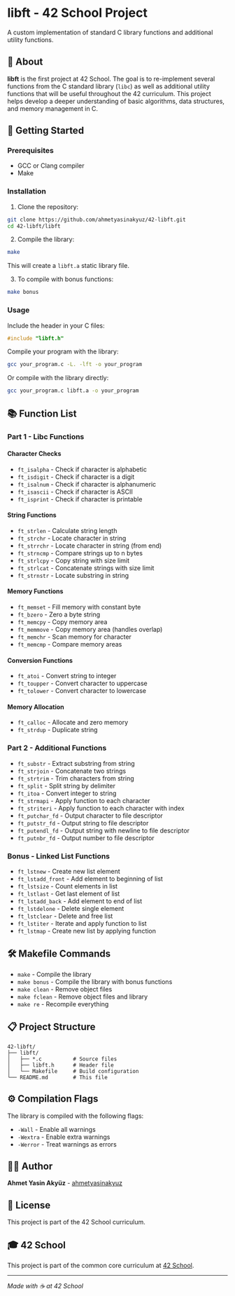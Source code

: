 # libft - 42 School Project

A custom implementation of standard C library functions and additional utility functions.

## 📖 About

**libft** is the first project at 42 School. The goal is to re-implement several functions from the C standard library (`libc`) as well as additional utility functions that will be useful throughout the 42 curriculum. This project helps develop a deeper understanding of basic algorithms, data structures, and memory management in C.

## 🚀 Getting Started

### Prerequisites

- GCC or Clang compiler
- Make

### Installation

1. Clone the repository:
```bash
git clone https://github.com/ahmetyasinakyuz/42-libft.git
cd 42-libft/libft
```

2. Compile the library:
```bash
make
```

This will create a `libft.a` static library file.

3. To compile with bonus functions:
```bash
make bonus
```

### Usage

Include the header in your C files:
```c
#include "libft.h"
```

Compile your program with the library:
```bash
gcc your_program.c -L. -lft -o your_program
```

Or compile with the library directly:
```bash
gcc your_program.c libft.a -o your_program
```

## 📚 Function List

### Part 1 - Libc Functions

#### Character Checks
- `ft_isalpha` - Check if character is alphabetic
- `ft_isdigit` - Check if character is a digit
- `ft_isalnum` - Check if character is alphanumeric
- `ft_isascii` - Check if character is ASCII
- `ft_isprint` - Check if character is printable

#### String Functions
- `ft_strlen` - Calculate string length
- `ft_strchr` - Locate character in string
- `ft_strrchr` - Locate character in string (from end)
- `ft_strncmp` - Compare strings up to n bytes
- `ft_strlcpy` - Copy string with size limit
- `ft_strlcat` - Concatenate strings with size limit
- `ft_strnstr` - Locate substring in string

#### Memory Functions
- `ft_memset` - Fill memory with constant byte
- `ft_bzero` - Zero a byte string
- `ft_memcpy` - Copy memory area
- `ft_memmove` - Copy memory area (handles overlap)
- `ft_memchr` - Scan memory for character
- `ft_memcmp` - Compare memory areas

#### Conversion Functions
- `ft_atoi` - Convert string to integer
- `ft_toupper` - Convert character to uppercase
- `ft_tolower` - Convert character to lowercase

#### Memory Allocation
- `ft_calloc` - Allocate and zero memory
- `ft_strdup` - Duplicate string

### Part 2 - Additional Functions

- `ft_substr` - Extract substring from string
- `ft_strjoin` - Concatenate two strings
- `ft_strtrim` - Trim characters from string
- `ft_split` - Split string by delimiter
- `ft_itoa` - Convert integer to string
- `ft_strmapi` - Apply function to each character
- `ft_striteri` - Apply function to each character with index
- `ft_putchar_fd` - Output character to file descriptor
- `ft_putstr_fd` - Output string to file descriptor
- `ft_putendl_fd` - Output string with newline to file descriptor
- `ft_putnbr_fd` - Output number to file descriptor

### Bonus - Linked List Functions

- `ft_lstnew` - Create new list element
- `ft_lstadd_front` - Add element to beginning of list
- `ft_lstsize` - Count elements in list
- `ft_lstlast` - Get last element of list
- `ft_lstadd_back` - Add element to end of list
- `ft_lstdelone` - Delete single element
- `ft_lstclear` - Delete and free list
- `ft_lstiter` - Iterate and apply function to list
- `ft_lstmap` - Create new list by applying function

## 🛠️ Makefile Commands

- `make` - Compile the library
- `make bonus` - Compile the library with bonus functions
- `make clean` - Remove object files
- `make fclean` - Remove object files and library
- `make re` - Recompile everything

## 📋 Project Structure

```
42-libft/
├── libft/
│   ├── *.c          # Source files
│   ├── libft.h      # Header file
│   └── Makefile     # Build configuration
└── README.md        # This file
```

## ⚙️ Compilation Flags

The library is compiled with the following flags:
- `-Wall` - Enable all warnings
- `-Wextra` - Enable extra warnings
- `-Werror` - Treat warnings as errors

## 👨‍💻 Author

**Ahmet Yasin Akyüz** - [ahmetyasinakyuz](https://github.com/ahmetyasinakyuz)

## 📝 License

This project is part of the 42 School curriculum.

## 🎓 42 School

This project is part of the common core curriculum at [42 School](https://www.42.fr/).

---

*Made with ☕ at 42 School*